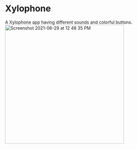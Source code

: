 
# Xylophone
A Xylophone app having different sounds and colorful buttons.
<img width="387" alt="Screenshot 2021-06-29 at 12 48 35 PM" src="https://user-images.githubusercontent.com/52401617/123758416-537a6d80-d8d8-11eb-8e5e-fa2247a5490d.png">
